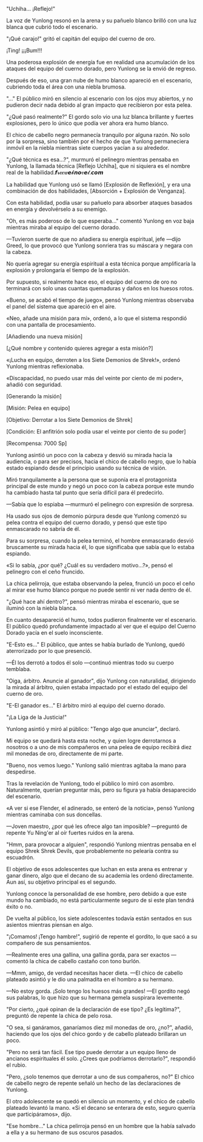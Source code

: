 
"Uchiha... ¡Reflejo!"

La voz de Yunlong resonó en la arena y su pañuelo blanco brilló con una luz blanca que cubrió todo el escenario.

"¡Qué carajo!" gritó el capitán del equipo del cuerno de oro.

¡Ting! ¡¡¡Bum!!!

Una poderosa explosión de energía fue en realidad una acumulación de los ataques del equipo del cuerno dorado, pero Yunlong se la envió de regreso.

Después de eso, una gran nube de humo blanco apareció en el escenario, cubriendo toda el área con una niebla brumosa.

"..." El público miró en silencio al escenario con los ojos muy abiertos, y no pudieron decir nada debido al gran impacto que recibieron por esta pelea.

"¿Qué pasó realmente?" El gordo solo vio una luz blanca brillante y fuertes explosiones, pero lo único que podía ver ahora era humo blanco.

El chico de cabello negro permanecía tranquilo por alguna razón. No solo por la sorpresa, sino también por el hecho de que Yunlong permaneciera inmóvil en la niebla mientras siete cuerpos yacían a su alrededor.

"¿Qué técnica es esa...?", murmuró el pelinegro mientras pensaba en Yunlong, la llamada técnica [Reflejo Uchiha], que ni siquiera es el nombre real de la habilidad.𝙛𝓻𝒆𝒆𝒘𝙚𝓫𝙣𝙤𝒗𝙚𝓵.𝙘𝙤𝙢

La habilidad que Yunlong usó se llamó [Explosión de Reflexión], y era una combinación de dos habilidades, [Absorción + Explosión de Venganza].

Con esta habilidad, podía usar su pañuelo para absorber ataques basados ​​en energía y devolvérselo a su enemigo.

"Oh, es más poderoso de lo que esperaba..." comentó Yunlong en voz baja mientras miraba al equipo del cuerno dorado.

—Tuvieron suerte de que no añadiera su energía espiritual, jefe —dijo Greed, lo que provocó que Yunlong sonriera tras su máscara y negara con la cabeza.

No quería agregar su energía espiritual a esta técnica porque amplificaría la explosión y prolongaría el tiempo de la explosión.

Por supuesto, si realmente hace eso, el equipo del cuerno de oro no terminará con solo unas cuantas quemaduras y daños en los huesos rotos.

«Bueno, se acabó el tiempo de juego», pensó Yunlong mientras observaba el panel del sistema que apareció en el aire.

«Neo, añade una misión para mí», ordenó, a lo que el sistema respondió con una pantalla de procesamiento.

[Añadiendo una nueva misión]

[¿Qué nombre y contenido quieres agregar a esta misión?]

«¡Lucha en equipo, derroten a los Siete Demonios de Shrek!», ordenó Yunlong mientras reflexionaba.

«Discapacidad, no puedo usar más del veinte por ciento de mi poder», añadió con seguridad.

[Generando la misión]

[Misión: Pelea en equipo]

[Objetivo: Derrotar a los Siete Demonios de Shrek]

[Condición: El anfitrión solo podía usar el veinte por ciento de su poder]

[Recompensa: 7000 Sp]

Yunlong asintió un poco con la cabeza y desvió su mirada hacia la audiencia, o para ser precisos, hacia el chico de cabello negro, que lo había estado espiando desde el principio usando su técnica de visión.

Miró tranquilamente a la persona que se suponía era el protagonista principal de este mundo y negó un poco con la cabeza porque este mundo ha cambiado hasta tal punto que sería difícil para él predecirlo.

—Sabía que lo espiaba —murmuró el pelinegro con expresión de sorpresa.

Ha usado sus ojos de demonio púrpura desde que Yunlong comenzó su pelea contra el equipo del cuerno dorado, y pensó que este tipo enmascarado no sabría de él.

Para su sorpresa, cuando la pelea terminó, el hombre enmascarado desvió bruscamente su mirada hacia él, lo que significaba que sabía que lo estaba espiando.

«Si lo sabía, ¿por qué? ¿Cuál es su verdadero motivo...?», pensó el pelinegro con el ceño fruncido.

La chica pelirroja, que estaba observando la pelea, frunció un poco el ceño al mirar ese humo blanco porque no puede sentir ni ver nada dentro de él.

"¿Qué hace ahí dentro?", pensó mientras miraba el escenario, que se iluminó con la niebla blanca.

En cuanto desapareció el humo, todos pudieron finalmente ver el escenario. El público quedó profundamente impactado al ver que el equipo del Cuerno Dorado yacía en el suelo inconsciente.

"E-Esto es..." El público, que antes se había burlado de Yunlong, quedó aterrorizado por lo que presenció.

—Él los derrotó a todos él solo —continuó mientras todo su cuerpo temblaba.

"Oiga, árbitro. Anuncie al ganador", dijo Yunlong con naturalidad, dirigiendo la mirada al árbitro, quien estaba impactado por el estado del equipo del cuerno de oro.

"E-El ganador es..." El árbitro miró al equipo del cuerno dorado.

"¡La Liga de la Justicia!"

Yunlong asintió y miró al público: "Tengo algo que anunciar", declaró.

Mi equipo se quedará hasta esta noche, y quien logre derrotarnos a nosotros o a uno de mis compañeros en una pelea de equipo recibirá diez mil monedas de oro, directamente de mi parte.

"Bueno, nos vemos luego." Yunlong salió mientras agitaba la mano para despedirse.

Tras la revelación de Yunlong, todo el público lo miró con asombro. Naturalmente, querían preguntar más, pero su figura ya había desaparecido del escenario.

«A ver si ese Flender, el adinerado, se enteró de la noticia», pensó Yunlong mientras caminaba con sus doncellas.

—Joven maestro, ¿por qué les ofrece algo tan imposible? —preguntó de repente Yu Ning'er al oír fuertes ruidos en la arena.

"Hmm, para provocar a alguien", respondió Yunlong mientras pensaba en el equipo Shrek Shrek Devils, que probablemente no pelearía contra su escuadrón.

El objetivo de esos adolescentes que luchan en esta arena es entrenar y ganar dinero, algo que el decano de su academia les ordenó directamente. Aun así, su objetivo principal es el segundo.

Yunlong conoce la personalidad de ese hombre, pero debido a que este mundo ha cambiado, no está particularmente seguro de si este plan tendrá éxito o no.

De vuelta al público, los siete adolescentes todavía están sentados en sus asientos mientras piensan en algo.

"¡Comamos! ¡Tengo hambre!", sugirió de repente el gordito, lo que sacó a su compañero de sus pensamientos.

—Realmente eres una gallina, una gallina gorda, para ser exactos —comentó la chica de cabello castaño con tono burlón.

—Mmm, amigo, de verdad necesitas hacer dieta. —El chico de cabello plateado asintió y le dio una palmadita en el hombro a su hermano.

—No estoy gorda. ¡Solo tengo los huesos más grandes! —El gordito negó sus palabras, lo que hizo que su hermana gemela suspirara levemente.

"Por cierto, ¿qué opinan de la declaración de ese tipo? ¿Es legítima?", preguntó de repente la chica de pelo rosa.

"O sea, si ganáramos, ganaríamos diez mil monedas de oro, ¿no?", añadió, haciendo que los ojos del chico gordo y de cabello plateado brillaran un poco.

"Pero no será tan fácil. Ese tipo puede derrotar a un equipo lleno de ancianos espirituales él solo. ¿Crees que podríamos derrotarlo?", respondió el rubio.

"Pero, ¿solo tenemos que derrotar a uno de sus compañeros, no?" El chico de cabello negro de repente señaló un hecho de las declaraciones de Yunlong.

El otro adolescente se quedó en silencio un momento, y el chico de cabello plateado levantó la mano. «Si el decano se enterara de esto, seguro querría que participáramos», dijo.

"Ese hombre…" La chica pelirroja pensó en un hombre que la había salvado a ella y a su hermano de sus oscuros pasados.
